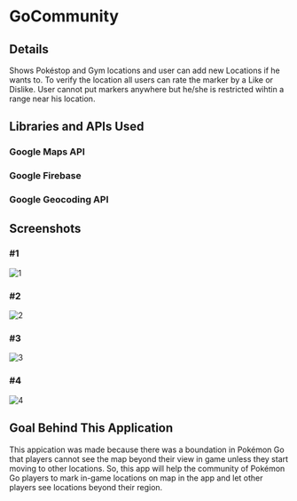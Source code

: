 # GoCommunity

## Details

Shows Pokéstop and Gym locations and user can add new Locations if he wants to.
To verify the location all users can rate the marker by a Like or Dislike.
User cannot put markers anywhere but he/she is restricted wihtin a range near his location.

## Libraries and APIs Used

### Google Maps API
### Google Firebase
### Google Geocoding API

## Screenshots
### #1
![1](screenshot_11.jpg?raw=true)
### #2
![2](screenshot_22.jpg?raw=true)
### #3
![3](screenshot_33.jpg?raw=true)
### #4
![4](screenshot_44.jpg?raw=true)

## Goal Behind This Application 

This appication was made because there was a boundation in Pokémon Go that players cannot see the map beyond their view in game unless they start moving to other locations.
So, this app will help the community of Pokémon Go players to mark in-game locations on map in the app and let other players see locations beyond their region.
